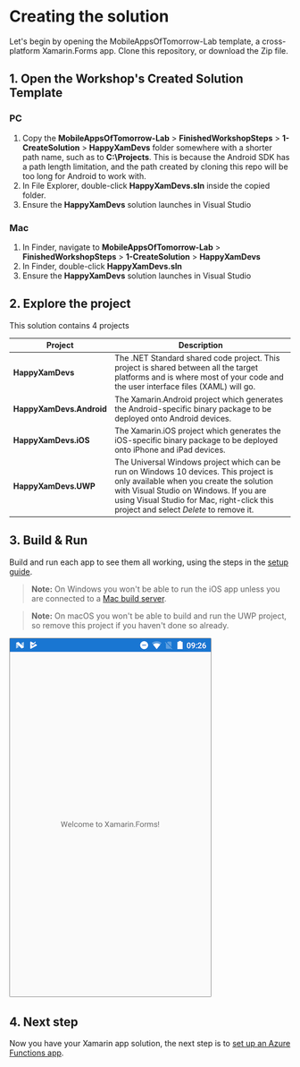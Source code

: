 # Creating the solution

Let's begin by opening the MobileAppsOfTomorrow-Lab template, a cross-platform Xamarin.Forms app. Clone this repository, or download the Zip file.

## 1. Open the Workshop's Created Solution Template

### PC

1. Copy the **MobileAppsOfTomorrow-Lab** > **FinishedWorkshopSteps** > **1-CreateSolution** > **HappyXamDevs** folder somewhere with a shorter path name, such as to **C:\Projects**. This is because the Android SDK has a path length limitation, and the path created by cloning this repo will be too long for Android to work with.
1. In File Explorer, double-click **HappyXamDevs.sln** inside the copied folder.
1. Ensure the **HappyXamDevs** solution launches in Visual Studio

### Mac

1. In Finder, navigate to **MobileAppsOfTomorrow-Lab** > **FinishedWorkshopSteps** > **1-CreateSolution** > **HappyXamDevs**
1. In Finder, double-click **HappyXamDevs.sln**
1. Ensure the **HappyXamDevs** solution launches in Visual Studio

## 2. Explore the project

This solution contains 4 projects

| Project     | Description |
|-------------|-------------|
| **HappyXamDevs** | The .NET Standard shared code project. This project is shared between all the target platforms and is where most of your code and the user interface files (XAML) will go. |
| **HappyXamDevs.Android** | The Xamarin.Android project which generates the Android-specific binary package to be deployed onto Android devices. |
| **HappyXamDevs.iOS** | The Xamarin.iOS project which generates the iOS-specific binary package to be deployed onto iPhone and iPad devices. |
| **HappyXamDevs.UWP** | The Universal Windows project which can be run on Windows 10 devices. This project is only available when you create the solution with Visual Studio on Windows. If you are using Visual Studio for Mac, right-click this project and select *Delete* to remove it. |

## 3. Build & Run

Build and run each app to see them all working, using the steps in the [setup guide](../SETUP.md).

> **Note:** On Windows you won't be able to run the iOS app unless you are connected to a [Mac build server](https://docs.microsoft.com/xamarin/ios/get-started/installation/windows/connecting-to-mac/?WT.mc_id=mobileappsoftomorrow-workshop-jabenn).

> **Note:** On macOS you won't be able to build and run the UWP project, so remove this project if you haven't done so already.

![The app running on Android](../Images/Step1-Android.png)

## 4. Next step

Now you have your Xamarin app solution, the next step is to [set up an Azure Functions app](./2-SetupAzureFunctions.md).

